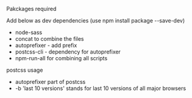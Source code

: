 Pakckages required

Add below as dev dependencies (use npm install package --save-dev)
- node-sass 
- concat to combine the files
- autoprefixer - add prefix
- postcss-cli - dependency for autoprefixer
- npm-run-all for combining all scripts

postcss usage
- autoprefixer part of postcss
- -b 'last 10 versions' stands for last 10 versions of all major browsers


